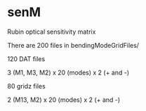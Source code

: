 # senM
Rubin optical sensitivity matrix

There are 200 files in bendingModeGridFiles/

   120 DAT files

   3 (M1, M3, M2) x 20 (modes) x 2 (+ and -)

   80 gridz files

   2 (M13, M2) x 20 (modes) x 2 (+ and -)
